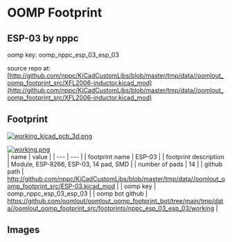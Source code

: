 # OOMP Footprint  
## ESP-03  by nppc  
  
oomp key: oomp_nppc_esp_03_esp_03  
  
source repo at: [http://github.com/nppc/KiCadCustomLibs/blob/master/tmp/data//oomlout_oomp_footprint_src/XFL2006-inductor.kicad_mod](http://github.com/nppc/KiCadCustomLibs/blob/master/tmp/data//oomlout_oomp_footprint_src/XFL2006-inductor.kicad_mod)  
## Footprint  
  
[![working_kicad_pcb_3d.png](working_kicad_pcb_3d_600.png)](working_kicad_pcb_3d.png)  
  
[![working.png](working_600.png)](working.png)  
| name | value | 
| --- | --- | 
| footprint name | ESP-03 | 
| footprint description | Module, ESP-8266, ESP-03, 14 pad, SMD | 
| number of pads | 14 | 
| github path | http://github.com/nppc/KiCadCustomLibs/blob/master/tmp/data//oomlout_oomp_footprint_src/ESP-03.kicad_mod | 
| oomp key | oomp_nppc_esp_03_esp_03 | 
| oomp bot github | https://github.com/oomlout/oomlout_oomp_footprint_bot/tree/main/tmp/data//oomlout_oomp_footprint_src/footprints/nppc_esp_03_esp_03/working | 
## Images  
